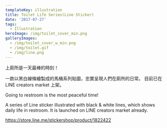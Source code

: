 ```yaml
---
templateKey: illustration
title: Toilet Life Series(Line Sticker)
date: '2017-07-27'
tags:
  - Illustration
heroImage: /img/toilet_cover_min.png
galleryImages:
  - /img/toilet_cover_w_min.png
  - /img/toilet.gif
  - /img/line.png
---
```

上廁所是一天最棒的時刻！

一款以黑白線條繪製成的馬桶系列貼圖，忠實呈現人們在廁所的日常。 目前已在LINE creators market 上架。

Going to restroom is the most peaceful time!

A series of Line sticker illustrated with black & white lines, which shows daily life in restroom. It is launched on LINE creators market already. 

<https://store.line.me/stickershop/product/1822422>
